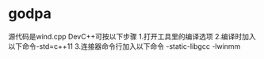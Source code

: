# godpa
源代码是wind.cpp
DevC++可按以下步骤
1.打开工具里的编译选项
2.编译时加入以下命令-std=c++11
3.连接器命令行加入以下命令
-static-libgcc -lwinmm
